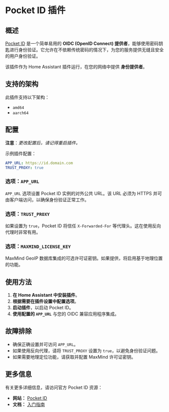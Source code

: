 # Pocket ID 插件

## 概述

[Pocket ID](https://pocket-id.org/) 是一个简单易用的 **OIDC (OpenID Connect) 提供者**，能够使用密码钥匙进行身份验证。它允许在不依赖传统密码的情况下，为您的服务提供无缝且安全的用户身份验证。

该插件作为 Home Assistant 插件运行，在您的网络中提供 **身份提供者**。

## 支持的架构

此插件支持以下架构：

- `amd64`
- `aarch64`

## 配置

**注意**：_更改配置后，请记得重启插件。_

示例插件配置：

```yaml
APP_URL: https://id.domain.com
TRUST_PROXY: true
```

### 选项：`APP_URL`

`APP_URL` 选项设置 Pocket ID 实例的对外公共 URL。该 URL 必须为 HTTPS 并可由客户端访问，以确保身份验证正常工作。

### 选项：`TRUST_PROXY`

如果设置为 `true`，Pocket ID 将信任 `X-Forwarded-For` 等代理头。这在使用反向代理时非常有用。

### 选项：`MAXMIND_LICENSE_KEY`

MaxMind GeoIP 数据库集成的可选许可证密钥。如果提供，将启用基于地理位置的功能。

## 使用方法

1. **在 Home Assistant 中安装插件**。
2. **根据需要在插件设置中配置选项**。
3. **启动插件**，以启动 Pocket ID。
4. **使用配置的 `APP_URL`** 与您的 OIDC 兼容应用程序集成。

## 故障排除

- 确保正确设置并可访问 `APP_URL`。
- 如果使用反向代理，请将 `TRUST_PROXY` 设置为 `true`，以避免身份验证问题。
- 如果需要地理定位功能，请获取并配置 MaxMind 许可证密钥。

## 更多信息

有关更多详细信息，请访问官方 Pocket ID 资源：

- **网站：** [Pocket ID](https://pocket-id.org/)
- **文档：** [入门指南](https://pocket-id.org/docs/introduction/)